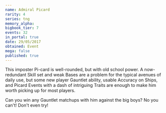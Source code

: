 ```yaml
---
name: Admiral Picard
rarity: 4
series: tng
memory_alpha:
bigbook_tier: 7
events: 32
in_portal: true
date: 29/05/2017
obtained: Event
mega: false
published: true
---
```


This imposter Pi-card is well-rounded, but with old school power. A now-redundant Skill set and weak Bases are a problem for the typical avenues of daily use, but some new player Gauntlet ability, usable Accuracy on Ships, and Picard Events with a dash of intriguing Traits are enough to make him worth picking up for most players.

Can you win any Gauntlet matchups with him against the big boys? No you can't! Don't even try!
